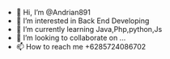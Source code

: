 - 👋 Hi, I’m @Andrian891
- 👀 I’m interested in Back End Developing
- 🌱 I’m currently learning Java,Php,python,Js
- 💞️ I’m looking to collaborate on ...
- 📫 How to reach me +6285724086702

<!---
Andrian891/Andrian891 is a ✨ special ✨ repository because its `README.md` (this file) appears on your GitHub profile.
You can click the Preview link to take a look at your changes.
--->
